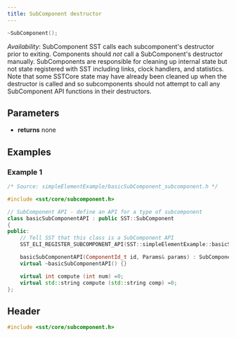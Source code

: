 ```yaml
---
title: SubComponent destructor
---
```


```cpp
~SubComponent();
```
*Availability*: SubComponent
SST calls each subcomponent's destructor prior to exiting. Components should *not* call a SubComponent's destructor manually. SubComponents are responsible for cleaning up internal state but not state registered with SST including links, clock handlers, and statistics. Note that some SSTCore state may have already been cleaned up when the destructor is called and so subcomponents should not attempt to call any SubComponent API functions in their destructors.

## Parameters
* **returns** none


## Examples

<!--- SOURCE_CODE: sst-elements/src/sst/elements/simpleElementExample/basicSubComponent_subcomponent.h --->
### Example 1
```cpp
/* Source: simpleElementExample/basicSubComponent_subcomponent.h */

#include <sst/core/subcomponent.h>

// SubComponent API - define an API for a type of subcomponent
class basicSubComponentAPI : public SST::SubComponent 
{
public:
    // Tell SST that this class is a SubComponent API
    SST_ELI_REGISTER_SUBCOMPONENT_API(SST::simpleElementExample::basicSubComponentAPI)

    basicSubComponentAPI(ComponentId_t id, Params& params) : SubComponent(id) {}
    virtual ~basicSubComponentAPI() {}

    virtual int compute (int num) =0;
    virtual std::string compute (std::string comp) =0;
};
```

## Header
```cpp
#include <sst/core/subcomponent.h>
```

